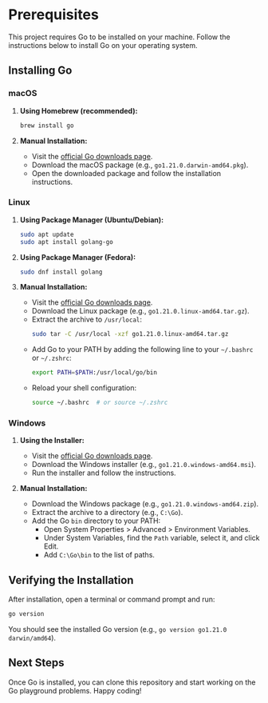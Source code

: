 # Prerequisites

This project requires Go to be installed on your machine. Follow the instructions below to install Go on your operating system.

## Installing Go

### macOS

1. **Using Homebrew (recommended):**
   ```bash
   brew install go
   ```

2. **Manual Installation:**
   - Visit the [official Go downloads page](https://golang.org/dl/).
   - Download the macOS package (e.g., `go1.21.0.darwin-amd64.pkg`).
   - Open the downloaded package and follow the installation instructions.

### Linux

1. **Using Package Manager (Ubuntu/Debian):**
   ```bash
   sudo apt update
   sudo apt install golang-go
   ```

2. **Using Package Manager (Fedora):**
   ```bash
   sudo dnf install golang
   ```

3. **Manual Installation:**
   - Visit the [official Go downloads page](https://golang.org/dl/).
   - Download the Linux package (e.g., `go1.21.0.linux-amd64.tar.gz`).
   - Extract the archive to `/usr/local`:
     ```bash
     sudo tar -C /usr/local -xzf go1.21.0.linux-amd64.tar.gz
     ```
   - Add Go to your PATH by adding the following line to your `~/.bashrc` or `~/.zshrc`:
     ```bash
     export PATH=$PATH:/usr/local/go/bin
     ```
   - Reload your shell configuration:
     ```bash
     source ~/.bashrc  # or source ~/.zshrc
     ```

### Windows

1. **Using the Installer:**
   - Visit the [official Go downloads page](https://golang.org/dl/).
   - Download the Windows installer (e.g., `go1.21.0.windows-amd64.msi`).
   - Run the installer and follow the instructions.

2. **Manual Installation:**
   - Download the Windows package (e.g., `go1.21.0.windows-amd64.zip`).
   - Extract the archive to a directory (e.g., `C:\Go`).
   - Add the Go `bin` directory to your PATH:
     - Open System Properties > Advanced > Environment Variables.
     - Under System Variables, find the `Path` variable, select it, and click Edit.
     - Add `C:\Go\bin` to the list of paths.

## Verifying the Installation

After installation, open a terminal or command prompt and run:

```bash
go version
```

You should see the installed Go version (e.g., `go version go1.21.0 darwin/amd64`).

## Next Steps

Once Go is installed, you can clone this repository and start working on the Go playground problems. Happy coding!

